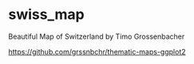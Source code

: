 # swiss_map
Beautiful Map of Switzerland by Timo Grossenbacher

<https://github.com/grssnbchr/thematic-maps-ggplot2>
